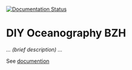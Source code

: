 [![Documentation Status](https://readthedocs.org/projects/diy-oceanography-bzh/badge/?version=latest)](https://diy-oceanography-bzh.readthedocs.io/en/latest/?badge=latest)

# DIY Oceanography BZH

*... (brief description) ...*

See [documention](https://diy-oceanography-bzh.readthedocs.io/en/latest/)